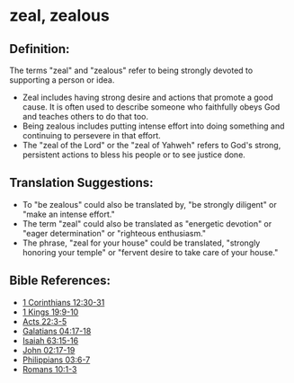 # zeal, zealous #

## Definition: ##

The terms "zeal" and "zealous" refer to being strongly devoted to supporting a person or idea.

* Zeal includes having strong desire and actions that promote a good cause. It is often used to describe someone who faithfully obeys God and teaches others to do that too.
* Being zealous includes putting intense effort into doing something and continuing to persevere in that effort.
* The "zeal of the Lord" or the "zeal of Yahweh" refers to God's strong, persistent actions to bless his people or to see justice done.

## Translation Suggestions: ##

* To "be zealous" could also be translated by, "be strongly diligent" or "make an intense effort."
* The term "zeal" could also be translated as "energetic devotion" or "eager determination" or "righteous enthusiasm."
* The phrase, "zeal for your house" could be translated, "strongly honoring your temple" or "fervent desire to take care of your house."

## Bible References: ##

* [1 Corinthians 12:30-31](en/tn/1co/help/12/30)
* [1 Kings 19:9-10](en/tn/1ki/help/19/09)
* [Acts 22:3-5](en/tn/act/help/22/03)
* [Galatians 04:17-18](en/tn/gal/help/04/17)
* [Isaiah 63:15-16](en/tn/isa/help/63/15)
* [John 02:17-19](en/tn/jhn/help/02/17)
* [Philippians 03:6-7](en/tn/php/help/03/06)
* [Romans 10:1-3](en/tn/rom/help/10/01)